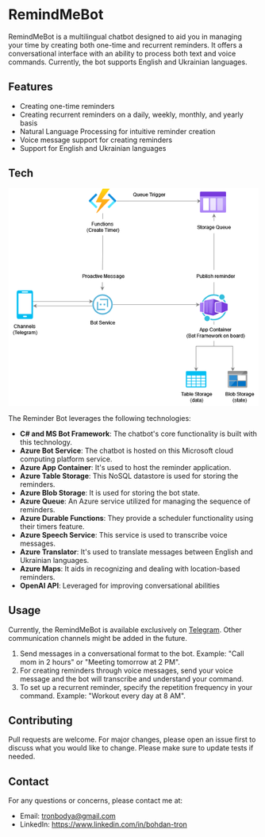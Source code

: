 # RemindMeBot

RemindMeBot is a multilingual chatbot designed to aid you in managing your time by creating both one-time and recurrent reminders. It offers a conversational interface with an ability to process both text and voice commands. Currently, the bot supports English and Ukrainian languages.

## Features

- Creating one-time reminders
- Creating recurrent reminders on a daily, weekly, monthly, and yearly basis
- Natural Language Processing for intuitive reminder creation
- Voice message support for creating reminders
- Support for English and Ukrainian languages

## Tech

![Bot Design](./Chatbot_Design.png)

The Reminder Bot leverages the following technologies:

- **C# and MS Bot Framework**: The chatbot's core functionality is built with this technology.
- **Azure Bot Service**: The chatbot is hosted on this Microsoft cloud computing platform service.
- **Azure App Container**: It's used to host the reminder application.
- **Azure Table Storage**: This NoSQL datastore is used for storing the reminders.
- **Azure Blob Storage**: It is used for storing the bot state.
- **Azure Queue**: An Azure service utilized for managing the sequence of reminders.
- **Azure Durable Functions**: They provide a scheduler functionality using their timers feature.
- **Azure Speech Service**: This service is used to transcribe voice messages.
- **Azure Translator**: It's used to translate messages between English and Ukrainian languages.
- **Azure Maps**: It aids in recognizing and dealing with location-based reminders.
- **OpenAI API**: Leveraged for improving conversational abilities 

## Usage

Currently, the RemindMeBot is available exclusively on [Telegram](https://t.me/JustRecallMeBot). Other communication channels might be added in the future.

1. Send messages in a conversational format to the bot. Example: "Call mom in 2 hours" or "Meeting tomorrow at 2 PM".
2. For creating reminders through voice messages, send your voice message and the bot will transcribe and understand your command.
3. To set up a recurrent reminder, specify the repetition frequency in your command. Example: "Workout every day at 8 AM".

## Contributing

Pull requests are welcome. For major changes, please open an issue first to discuss what you would like to change. Please make sure to update tests if needed.

## Contact

For any questions or concerns, please contact me at: 
- Email: tronbodya@gmail.com
- LinkedIn: https://www.linkedin.com/in/bohdan-tron
